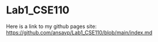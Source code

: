 # Lab1_CSE110
Here is a link to my github pages site: https://github.com/ansavp/Lab1_CSE110/blob/main/index.md